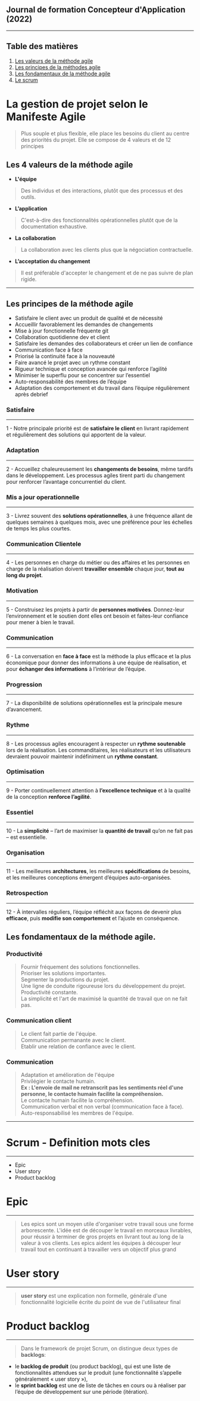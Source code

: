 ## Journal de formation Concepteur d'Application (2022)

---

## Table des matières

1. [Les valeurs de la méthode agile](#vma)
2. [Les principes de la méthodes agile](#pma)
3. [Les fondamentaux de la méthode agile](#fma)
4. [Le scrum](#scrum)

# La gestion de projet selon le Manifeste Agile

> Plus souple et plus flexible, elle place les besoins du client au centre des priorités du projet. Elle se compose de 4 valeurs et de 12 principes

## Les 4 valeurs de la méthode agile <a name="vma"></a>


- **L'équipe**

>  Des individus et des interactions, plutôt que des processus et des outils.

- **L’application**

> C'est-à-dire des fonctionnalités opérationnelles plutôt que de la documentation exhaustive.

- **La collaboration**

> La collaboration avec les clients plus que la négociation contractuelle.

- **L’acceptation du changement**

> Il est préferable d'accepter le changement et de ne pas suivre de plan rigide.



---

## Les principes de la méthode agile <a name="pma"></a>

- Satisfaire le client avec un produit de qualité et de nécessité
- Accueillir favorablement les demandes de changements
- Mise à jour fonctionnelle fréquente git 
- Collaboration quotidienne dev et client
- Satisfaire les demandes des collaborateurs et créer un lien de confiance
- Communication face à face
- Priorisé la continuité face à la nouveauté
- Faire avancé le projet avec un rythme constant
- Rigueur technique et conception avancée qui renforce l’agilité
- Minimiser le superflu pour se concentrer sur l’essentiel
- Auto-responsabilité des membres de l’équipe
- Adaptation des comportement et du travail dans l’équipe régulièrement après debrief

### Satisfaire 
___
1 - Notre principale priorité est de **satisfaire le client** en livrant rapidement et régulièrement des solutions qui apportent de la valeur.
### Adaptation
___
2 - Accueillez chaleureusement les **changements de besoins**, même tardifs dans le développement. Les processus agiles tirent parti du changement pour renforcer l’avantage concurrentiel du client.
### Mis a jour operationnelle
___
3 - Livrez souvent des **solutions opérationnelles**, à une fréquence allant de quelques semaines à quelques mois, avec une préférence pour les échelles de temps les plus courtes.
### Communication Clientele
___
4 - Les personnes en charge du métier ou des affaires et les personnes en charge de la réalisation doivent **travailler ensemble** chaque jour, **tout au long du projet**.
### Motivation
___
5 - Construisez les projets à partir de **personnes motivées**. Donnez-leur l’environnement et le soutien dont elles ont besoin et faites-leur confiance pour mener à bien le travail.
### Communication
___
6 - La conversation en **face à face** est la méthode la plus efficace et la plus économique pour donner des informations à une équipe de réalisation, et pour **échanger des informations** à l’intérieur de l’équipe.
### Progression
___
7 - La disponibilité de solutions opérationnelles est la principale mesure d’avancement.

### Rythme
___
8 - Les processus agiles encouragent à respecter un **rythme soutenable** lors de la réalisation. Les commanditaires, les réalisateurs et les utilisateurs devraient pouvoir maintenir indéfiniment un **rythme constant**.

### Optimisation
___
9 - Porter continuellement attention à **l’excellence technique** et à la qualité de la conception **renforce l’agilité**.

### Essentiel
___
10 - La **simplicité** – l’art de maximiser la **quantité de travail** qu’on ne fait pas – est essentielle.

### Organisation
___
11 - Les meilleures **architectures**, les meilleures **spécifications** de besoins, et les meilleures conceptions émergent d’équipes auto-organisées.

### Retrospection
___
12 - À intervalles réguliers, l’équipe réfléchit aux façons de devenir plus **efficace**, puis **modifie son comportement** et l’ajuste en conséquence.



## Les fondamentaux de la méthode agile. <a name="fma"></a>


### Productivité

> Fournir fréquement des solutions fonctionnelles. <br />
> Prioriser les solutions importantes. <br />
> Segmenter la productions du projet. <br />
> Une ligne de conduite rigoureuse lors du développement du projet. <br />
> Productivité constante. <br />
> La simplicité et l'art de maximisé la quantité de travail que on ne fait pas. <br />

### Communication client

> Le client fait partie de l'équipe. <br />
> Communication permanante avec le client. <br />
> Etablir une relation de confiance avec le client. <br />

### Communication 

> Adaptation et amélioration de l'équipe <br />
> Privilégier le contacte humain. <br />
> **Ex : L'envoie de mail ne retranscrit pas les sentiments réel d'une personne, le contacte humain facilite la compréhension.** <br />
> Le contacte humain facilite la compréhension. <br />
> Communication verbal et non verbal (communication face à face). <br />
> Auto-responsabilisé les membres de l'équipe.
---
# Scrum - Definition mots cles
___
- Epic
- User story
- Product backlog


# Epic
___
> Les epics sont un moyen utile d'organiser votre travail sous une forme arborescente. L'idée est de découper le travail en morceaux livrables, pour réussir à terminer de gros projets en livrant tout au long de la valeur à vos clients. Les epics aident les équipes à découper leur travail tout en continuant à travailler vers un objectif plus grand
# User story
___
> **user story** est une explication non formelle, générale d'une fonctionnalité logicielle écrite du point de vue de l'utilisateur final

# Product backlog
___
>Dans le framework de projet Scrum, on distingue deux types de **backlogs**:
- le **backlog de produit** (ou product backlog), qui est une liste de fonctionnalités attendues sur le produit (une fonctionnalité s’appelle généralement « user story »),
- le **sprint backlog** est une de liste de tâches en cours ou à réaliser par l’équipe de développement sur une période (itération).




